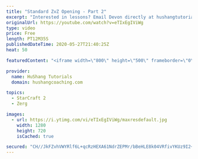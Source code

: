 ```yaml
---
title: "Standard ZvZ Opening - Part 2"
excerpt: "Interested in lessons? Email Devon directly at hushangtutorials@outlook.com ------------------------------------------------------------------------------------------------------- Want to support HuShang Tutorials directly? Patreon is a website where you can contribute a monthly donation that will help"
originalUrl: https://youtube.com/watch?v=eTIxEgIViWg
type: video
price: Free
length: PT12M35S
publishedDateTime: 2020-05-27T21:40:25Z
heat: 50

featuredContent: "<iframe width=\"800\" height=\"500\" frameborder=\"0\" src=\"https://www.youtube.com/embed/eTIxEgIViWg\" allow=\"accelerometer; autoplay; encrypted-media; gyroscope; picture-in-picture\" allowfullscreen></iframe>"

provider:
  name: HuShang Tutorials
  domain: hushangcoaching.com

topics:
  - StarCraft 2
  - Zerg

images:
  - url: https://i.ytimg.com/vi/eTIxEgIViWg/maxresdefault.jpg
    width: 1280
    height: 720
    isCached: true

secured: "CH//JkFZvhVWYRlf6L+qcRzHEXA61NdrZEPMr/bBeHLE8k04VRfivYKUz9I2+qhYMMPCXTM0bOwMg6kLapCjQOvK1+g8JKZnI+tD4xTaMM8vBhK4i7EHbCttRUeyp1kVEbUjseP5WmcS16vtzBTEuKwkNeSL+lbov2/TpgVB+ucatCXbx5OJGfat6M6g1RktJe8O4pS6SdYSiKPcktC85OrBu3MbQK67EkVbsqFLGKj8J/CWswKTa9QzzRIDPgtkHUp7hCOLfSImzptRf00rELP/ZjXop4rEtunyndXhaQzU2p7cW+7qtjil5kYl55AiWIGwKBfrTpbh8VZP/Qjc+/RNuh7w/9XCoZpKTkHYeRG2e6Hqd0oPMqx+7sCB3mYuM+b1mSG4SG3aEg2pCpnp8E/fa0IhthED20Vky/blrTA=;y7Xj6xkccvCRA/+be2mIaQ=="
---
```



